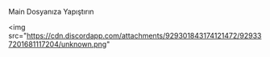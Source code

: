 Main Dosyanıza Yapıştırın

<img
src="https://cdn.discordapp.com/attachments/929301843174121472/929337201681117204/unknown.png"
